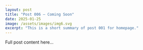 ```yaml
---
layout: post
title: "Post 006 — Coming Soon"
date: 2025-01-25
image: /assets/images/img6.svg
excerpt: "This is a short summary of post 001 for homepage."
---
```


Full post content here...
